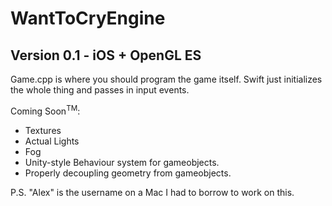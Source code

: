 #  WantToCryEngine
## Version 0.1 - iOS + OpenGL ES

Game.cpp is where you should program the game itself.
Swift just initializes the whole thing and passes in input events.

Coming Soon<sup>TM</sup>:
- Textures
- Actual Lights
- Fog
- Unity-style Behaviour system for gameobjects.
- Properly decoupling geometry from gameobjects.

P.S. "Alex" is the username on a Mac I had to borrow to work on this.
